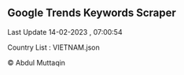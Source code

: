 

## Google Trends Keywords Scraper 
 
Last Update 14-02-2023 , 07:00:54

Country List :
VIETNAM.json



© Abdul Muttaqin 

